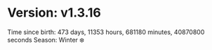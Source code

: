 # Version: v1.3.16
Time since birth: 473 days, 11353 hours, 681180 minutes, 40870800 seconds
Season: Winter ❄️
